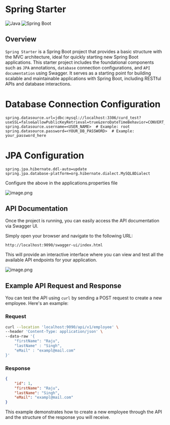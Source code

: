 # Spring Starter

![Java](https://img.shields.io/badge/Java-11-blue?style=flat-square)
![Spring Boot](https://img.shields.io/badge/Spring%20Boot-3.4.2-brightgreen?style=flat-square)

## Overview
`Spring Starter` is a Spring Boot project that provides a basic structure with the MVC architecture, ideal for quickly starting new Spring Boot applications. This starter project includes the foundational components such as `JPA` annotations, `database` connection configurations, and `API documentation` using Swagger. It serves as a starting point for building scalable and maintainable applications with Spring Boot, including RESTful APIs and database interactions.

# Database Connection Configuration
```
spring.datasource.url=jdbc:mysql://localhost:3306/curd_test?useSSL=false&allowPublicKeyRetrieval=true&zeroDateTimeBehavior=CONVERT_TO_NULL
spring.datasource.username=<USER_NAME>  # Example: root
spring.datasource.password=<YOUR_DB_PASSWORD>  # Example: your_password_here

```
# JPA Configuration

```
spring.jpa.hibernate.ddl-auto=update
spring.jpa.database-platform=org.hibernate.dialect.MySQL8Dialect
```
Configure the above in the applications.properties file

![image.png](https://assets.leetcode.com/users/images/5427e383-6b09-4ec8-81c2-c5eae02ab9d7_1738618455.9265134.png)

## API Documentation

Once the project is running, you can easily access the API documentation via Swagger UI.

Simply open your browser and navigate to the following URL:

`http://localhost:9090/swagger-ui/index.html`


This will provide an interactive interface where you can view and test all the available API endpoints for your application.

![image.png](https://assets.leetcode.com/users/images/6581e97f-4dba-4552-878e-be0406d97685_1738618755.228441.png)

## Example API Request and Response

You can test the API using `curl` by sending a POST request to create a new employee. Here's an example:

### Request

```bash
curl --location 'localhost:9090/api/v1/employee' \
--header 'Content-Type: application/json' \
--data-raw '{
    "firstName": "Raju",
    "lastName" : "Singh",
    "eMail" : "exampl@mail.com"
}'
```
### Response
```json
{
    "id": 1,
    "firstName": "Raju",
    "lastName": "Singh",
    "eMail": "exampl@mail.com"
}
```
This example demonstrates how to create a new employee through the API and the structure of the response you will receive.

